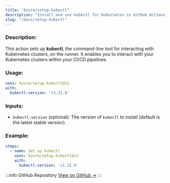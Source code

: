 ```yaml
---
title: "Azure/setup-kubectl"
description: "Install and use kubectl for Kubernetes in GitHub Actions."
slug: "/docs/setup-kubectl"
---
```


### Description:
This action sets up **kubectl**, the command-line tool for interacting with Kubernetes clusters, on the runner. It enables you to interact with your Kubernetes clusters within your CI/CD pipelines.

### Usage:
```yaml
uses: Azure/setup-kubectl@v1
with:
  kubectl-version: 'v1.21.0'
```

### Inputs:
- `kubectl-version` (optional): The version of `kubectl` to install (default is the latest stable version).

### Example:
```yaml
steps:
  - name: Set up kubectl
    uses: Azure/setup-kubectl@v1
    with:
      kubectl-version: 'v1.21.0'
```

:::info GitHub Repository
[View on GitHub →](https://github.com/Azure/setup-kubectl)
:::
